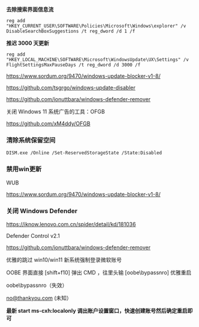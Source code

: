 
**去除搜索界面信息流**
```
reg add "HKEY_CURRENT_USER\SOFTWARE\Policies\Microsoft\Windows\explorer" /v DisableSearchBoxSuggestions /t reg_dword /d 1 /f
```

**推迟 3000 天更新**
```
reg add "HKEY_LOCAL_MACHINE\SOFTWARE\Microsoft\WindowsUpdate\UX\Settings" /v FlightSettingsMaxPauseDays /t reg_dword /d 3000 /f
```

https://www.sordum.org/9470/windows-update-blocker-v1-8/

https://github.com/tsgrgo/windows-update-disabler

https://github.com/ionuttbara/windows-defender-remover

关闭 Windows 11 系统广告的工具：OFGB

https://github.com/xM4ddy/OFGB

### 清除系统保留空间
```
DISM.exe /Online /Set-ReservedStorageState /State:Disabled
```

### 禁用win更新

WUB

https://www.sordum.org/9470/windows-update-blocker-v1-8/

### 关闭 Windows Defender

https://iknow.lenovo.com.cn/spider/detail/kd/181036

Defender Control v2.1

https://github.com/ionuttbara/windows-defender-remover


优雅的跳过 win10/win11 新系统强制登录微软账号

OOBE 界面直接 [shift+f10] 弹出 CMD ，往里头输 [oobe\bypassnro] 优雅重启

oobe\bypassnro（失效）

no@thankyou.com (未知）


**最新 start ms-cxh:localonly 调出账户设置窗口，快速创建账号然后确定重启即可**



